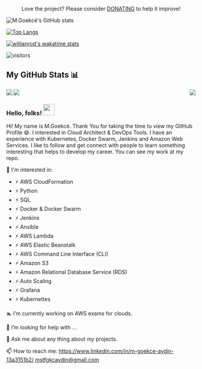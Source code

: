 

<p align="center">Love the project? Please consider <a href="https://www.paypal.me/mstfgkcaydin">DONATING</a> to help it improve!
</p>

<!--
Public commits
[![M.Goekcé's GitHub stats](https://github-readme-stats.vercel.app/api?username=Gokay2705)](https://github.com/Gokay2705/github-readme-stats)
-->

![M.Goekcé's GitHub stats](https://github-readme-stats.vercel.app/api?username=Gokay2705&count_private=true)

[![Top Langs](https://github-readme-stats.vercel.app/api/top-langs/?username=Gokay2705)](https://github.com/Gokay2705/github-readme-stats)

[![willianrod's wakatime stats](https://github-readme-stats.vercel.app/api/wakatime?username=willianrod)](https://github.com/Gokay2705/github-readme-stats)




![visitors](https://visitor-badge.glitch.me/badge?page_id=Gokay2705.Gokay2705)

## My GitHub Stats 📊

<a href="https://github.com/anuraghazra/github-readme-stats">
  <img align="left" src="https://github-readme-stats.vercel.app/api?username=Gokay2705&count_private=true&show_icons=true" />
</a>
<a href="https://github.com/anuraghazra/convoychat">
  <img align="center" src="https://github-readme-stats.vercel.app/api/top-langs/?username=Gokay2705" />
</a>
<a href="https://github.com/anuraghazra/convoychat">
  <img align="right" src="https://github-readme-stats.vercel.app/api/wakatime?username=Gokay2705" />
</a>

### Hello, folks! <img src="https://raw.githubusercontent.com/MartinHeinz/MartinHeinz/master/wave.gif" width="30px">
Hi! My name is M.Goekcé. Thank You for taking the time to view my GitHub Profile :smile:.
I interested in Cloud Architect & DevOps Tools. I have an experience with Kubernetes, Docker Swarm, Jenkins and Amazon Web Services. I like to follow and get connect with people to learn something interesting that helps to develop my career. You can see my work at my repo.

<!--
**Gokay2705/Gokay2705** is a ✨ _special_ ✨ repository because its `README.md` (this file) appears on your GitHub profile.

Here are some ideas to get you started:
-->
:football: I'm interested in:
- ⚡ AWS CloudFormation
- ⚡ Python
- ⚡ SQL
- ⚡ Docker & Docker Swarm
- ⚡ Jenkins
- ⚡ Ansible
- ⚡ AWS Lambda
- ⚡ AWS Elastic Beanstalk
- ⚡ AWS Command Line Interface (CLI)
- ⚡ Amazon S3
- ⚡ Amazon Relational Database Service (RDS)
- ⚡ Auto Scaling
- ⚡ Grafana
- ⚡ Kubernettes

:swimmer: I’m currently working on AWS exams for clouds.

🤔 I’m looking for help with ...

💬 Ask me about any thing about my projects.

📫 How to reach me:   https://www.linkedin.com/in/m-goekce-aydin-13a3151b2/ 
mstfgkcaydin@gmail.com


